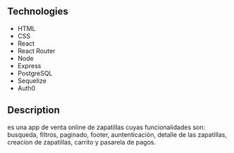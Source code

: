 ## Technologies
- HTML
- CSS
- React
- React Router
- Node
- Express
- PostgreSQL
- Sequelize
- Auth0





## Description
es una app de venta online de zapatillas cuyas funcionalidades son: busqueda, filtros, paginado, footer, auntenticación, detalle de las zapatillas, creacion de zapatillas, carrito y pasarela de pagos.
